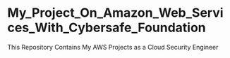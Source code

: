 # My_Project_On_Amazon_Web_Services_With_Cybersafe_Foundation
This Repository Contains My AWS Projects as a Cloud Security Engineer
